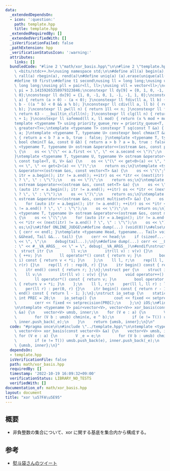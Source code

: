 ```yaml
---
data:
  _extendedDependsOn:
  - icon: ':question:'
    path: template.hpp
    title: template.hpp
  _extendedRequiredBy: []
  _extendedVerifiedWith: []
  _isVerificationFailed: false
  _pathExtension: hpp
  _verificationStatusIcon: ':warning:'
  attributes:
    links: []
  bundledCode: "#line 2 \"math/xor_basis.hpp\"\n\n#line 2 \"template.hpp\"\n\n#include\
    \ <bits/stdc++.h>\nusing namespace std;\n\n#define all(a) begin(a), end(a)\n#define\
    \ rall(a) rbegin(a), rend(a)\n#define uniq(a) (a).erase(unique(all(a)), (a).end())\n\
    #define t0 first\n#define t1 second\nusing ll = long long;\nusing ull = unsigned\
    \ long long;\nusing pll = pair<ll, ll>;\nusing vll = vector<ll>;\nconstexpr double\
    \ pi = 3.14159265358979323846;\nconstexpr ll dy[9] = {0, 1, 0, -1, 1, 1, -1, -1,\
    \ 0};\nconstexpr ll dx[9] = {1, 0, -1, 0, 1, -1, -1, 1, 0};\nconstexpr ll sign(ll\
    \ a) { return (a > 0) - (a < 0); }\nconstexpr ll fdiv(ll a, ll b) { return a /\
    \ b - ((a ^ b) < 0 && a % b); }\nconstexpr ll cdiv(ll a, ll b) { return -fdiv(-a,\
    \ b); }\nconstexpr ll pw(ll n) { return 1ll << n; }\nconstexpr ll flg(ll n) {\
    \ return 63 - __builtin_clzll(n); }\nconstexpr ll clg(ll n) { return flg(n - 1)\
    \ + 1; }\nconstexpr ll safemod(ll x, ll mod) { return (x % mod + mod) % mod; }\n\
    template <typename T> using priority_queue_rev = priority_queue<T, vector<T>,\
    \ greater<T>>;\ntemplate <typename T> constexpr T sq(const T &a) { return a *\
    \ a; }\ntemplate <typename T, typename U> constexpr bool chmax(T &a, const U &b)\
    \ { return a < b ? a = b, true : false; }\ntemplate <typename T, typename U> constexpr\
    \ bool chmin(T &a, const U &b) { return a > b ? a = b, true : false; }\ntemplate\
    \ <typename T, typename U> ostream &operator<<(ostream &os, const pair<T, U> &a)\
    \ {\n    os << \"(\" << a.first << \", \" << a.second << \")\";\n    return os;\n\
    }\ntemplate <typename T, typename U, typename V> ostream &operator<<(ostream &os,\
    \ const tuple<T, U, V> &a) {\n    os << \"(\" << get<0>(a) << \", \" << get<1>(a)\
    \ << \", \" << get<2>(a) << \")\";\n    return os;\n}\ntemplate <typename T> ostream\
    \ &operator<<(ostream &os, const vector<T> &a) {\n    os << \"(\";\n    for (auto\
    \ itr = a.begin(); itr != a.end(); ++itr) os << *itr << (next(itr) != a.end()\
    \ ? \", \" : \"\");\n    os << \")\";\n    return os;\n}\ntemplate <typename T>\
    \ ostream &operator<<(ostream &os, const set<T> &a) {\n    os << \"(\";\n    for\
    \ (auto itr = a.begin(); itr != a.end(); ++itr) os << *itr << (next(itr) != a.end()\
    \ ? \", \" : \"\");\n    os << \")\";\n    return os;\n}\ntemplate <typename T>\
    \ ostream &operator<<(ostream &os, const multiset<T> &a) {\n    os << \"(\";\n\
    \    for (auto itr = a.begin(); itr != a.end(); ++itr) os << *itr << (next(itr)\
    \ != a.end() ? \", \" : \"\");\n    os << \")\";\n    return os;\n}\ntemplate\
    \ <typename T, typename U> ostream &operator<<(ostream &os, const map<T, U> &a)\
    \ {\n    os << \"(\";\n    for (auto itr = a.begin(); itr != a.end(); ++itr) os\
    \ << *itr << (next(itr) != a.end() ? \", \" : \"\");\n    os << \")\";\n    return\
    \ os;\n}\n#ifdef ONLINE_JUDGE\n#define dump(...) (void(0))\n#else\nvoid debug()\
    \ { cerr << endl; }\ntemplate <typename Head, typename... Tail> void debug(Head\
    \ &&head, Tail &&... tail) {\n    cerr << head;\n    if (sizeof...(Tail)) cerr\
    \ << \", \";\n    debug(tail...);\n}\n#define dump(...) cerr << __LINE__ << \"\
    : \" << #__VA_ARGS__ << \" = \", debug(__VA_ARGS__)\n#endif\nstruct rep {\n  \
    \  struct itr {\n        ll v;\n        itr(ll v) : v(v) {}\n        void operator++()\
    \ { ++v; }\n        ll operator*() const { return v; }\n        bool operator!=(itr\
    \ i) const { return v < *i; }\n    };\n    ll l, r;\n    rep(ll l, ll r) : l(l),\
    \ r(r) {}\n    rep(ll r) : rep(0, r) {}\n    itr begin() const { return l; };\n\
    \    itr end() const { return r; };\n};\nstruct per {\n    struct itr {\n    \
    \    ll v;\n        itr(ll v) : v(v) {}\n        void operator++() { --v; }\n\
    \        ll operator*() const { return v; }\n        bool operator!=(itr i) const\
    \ { return v > *i; }\n    };\n    ll l, r;\n    per(ll l, ll r) : l(l), r(r) {}\n\
    \    per(ll r) : per(0, r) {}\n    itr begin() const { return r - 1; };\n    itr\
    \ end() const { return l - 1; };\n};\nstruct io_setup {\n    static constexpr\
    \ int PREC = 20;\n    io_setup() {\n        cout << fixed << setprecision(PREC);\n\
    \        cerr << fixed << setprecision(PREC);\n    };\n} iOS;\n#line 4 \"math/xor_basis.hpp\"\
    \n\ntemplate <typename V> pair<vector<V>, vector<V>> xor_basis(const vector<V>\
    \ &a) {\n    vector<V> umsb, inner;\n    for (V e : a) {\n        V _e = e;\n\
    \        for (V b : umsb) chmin(e, e ^ b);\n        if (e != T()) umsb.push_back(e),\
    \ inner.push_back(_e);\n    }\n    return {umsb, inner};\n}\n"
  code: "#pragma once\n\n#include \"../template.hpp\"\n\ntemplate <typename V> pair<vector<V>,\
    \ vector<V>> xor_basis(const vector<V> &a) {\n    vector<V> umsb, inner;\n   \
    \ for (V e : a) {\n        V _e = e;\n        for (V b : umsb) chmin(e, e ^ b);\n\
    \        if (e != T()) umsb.push_back(e), inner.push_back(_e);\n    }\n    return\
    \ {umsb, inner};\n}"
  dependsOn:
  - template.hpp
  isVerificationFile: false
  path: math/xor_basis.hpp
  requiredBy: []
  timestamp: '2022-10-19 16:09:32+09:00'
  verificationStatus: LIBRARY_NO_TESTS
  verifiedWith: []
documentation_of: math/xor_basis.hpp
layout: document
title: "xor \u57FA\u5E95"
---
```


## 概要
- 非負整数の集合について、xor に関する基底を集合内から構成する。

## 参考
- [熨斗袋さんのツイート](https://twitter.com/noshi91/status/1200702280128856064)